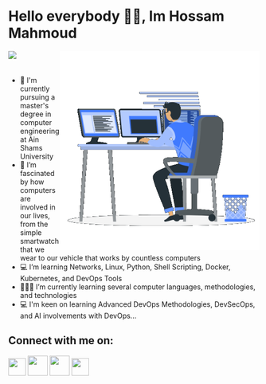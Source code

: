 #                                                         Hello everybody 🙋‍♂️, Im Hossam Mahmoud
![](https://komarev.com/ghpvc/?username=hossam-mahmoudatta&color=blueviolet&style=plastic&base=265)
<img align="right" width="400" height="400" src="Me.gif"><br /><br />
- 👋 I'm currently pursuing a master's degree in computer engineering at Ain Shams University<br />
- 👀 I’m fascinated by how computers are involved in our lives, from the simple smartwatch that we wear to our vehicle that works by countless computers<br />
- 💻 I’m learning Networks, Linux, Python, Shell Scripting, Docker, Kubernetes, and DevOps Tools<br />
- 👨🏻‍💻 I’m currently learning several computer languages, methodologies, and technologies<br />
- 💻 I'm keen on learning Advanced DevOps Methodologies, DevSecOps, and AI involvements with DevOps...<br />


## Connect with me on:

[<img src = "https://user-images.githubusercontent.com/36197508/192592271-91980530-6e33-4690-ac7a-e61585bee132.png" width = "35" height = "35">](https://www.linkedin.com/in/hossammahmoudatta/) [<img src = "https://user-images.githubusercontent.com/36197508/196930088-66cb7223-5398-4c7e-85ad-cc6183f17ccd.png" width = "40" height = "40">](https://www.hackerrank.com/hosseldin/) [<img src = "https://user-images.githubusercontent.com/36197508/197341432-1f98ac5b-e5d0-42b6-83a8-a7f7b487153c.png" width = "40" height = "40">](https://leetcode.com/hosseldinatta/) [<img src = "https://user-images.githubusercontent.com/36197508/192595074-2bdab016-accd-41e6-a872-7fa2783b84af.png" width = "35" height = "35">](https://web.facebook.com/7ossamMahmoud/)










<!---
<p align="center">
  <img width="800" height="450" src="Hosa2.gif">
</p>

hossam-mahmoudatta/hossam-mahmoudatta is a ✨ special ✨ repository because its `README.md` (this file) appears on your GitHub profile.
You can click the Preview link to take a look at your changes.
--->
